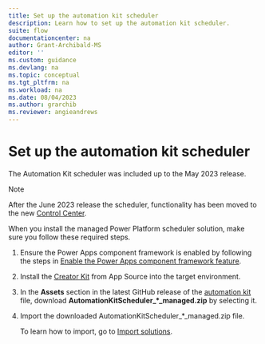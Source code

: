 ```yaml
---
title: Set up the automation kit scheduler
description: Learn how to set up the automation kit scheduler.
suite: flow
documentationcenter: na
author: Grant-Archibald-MS
editor: ''
ms.custom: guidance
ms.devlang: na
ms.topic: conceptual
ms.tgt_pltfrm: na
ms.workload: na
ms.date: 08/04/2023
ms.author: grarchib
ms.reviewer: angieandrews
---
```


# Set up the automation kit scheduler

The Automation Kit scheduler was included up to the May 2023 release.

> [!NOTE]
> After the June 2023 release the scheduler, functionality has been moved to the new [Control Center](./control-center.md).

When you install the managed Power Platform scheduler solution, make sure you follow these required steps.

1. Ensure the Power Apps component framework is enabled by following the steps in [Enable the Power Apps component framework feature](/power-apps/developer/component-framework/component-framework-for-canvas-apps#enable-the-power-apps-component-framework-feature").

1. Install the [Creator Kit](https://appsource.microsoft.com/product/dynamics-365/microsoftpowercatarch.creatorkit1) from App Source into the target environment.

1. In the **Assets** section in the latest GitHub release of the [automation kit](https://github.com/microsoft/powercat-automation-kit/releases) file, download **AutomationKitScheduler_*_managed.zip** by selecting it.

1. Import the downloaded AutomationKitScheduler_*_managed.zip file.

    To learn how to import, go to [Import solutions](/power-apps/maker/data-platform/import-update-export-solutions).
